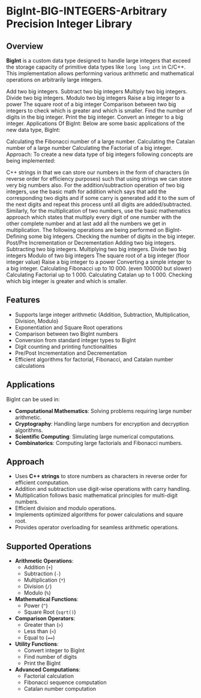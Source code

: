 # BigInt-BIG-INTEGERS-Arbitrary Precision Integer Library
## Overview
**BigInt** is a custom data type designed to handle large integers that exceed the storage capacity of primitive data types like `long long int` in C/C++. This implementation allows performing various arithmetic and mathematical operations on arbitrarily large integers.

Add two big integers.
Subtract two big integers
Multiply two big integers.
Divide two big integers.
Modulo two big integers
Raise a big integer to a power
The square root of a big integer
Comparison between two big integers to check which is greater and which is smaller.
Find the number of digits in the big integer.
Print the big integer.
Convert an integer to a big integer.
Applications Of BigInt:
Below are some basic applications of the new data type, BigInt:

Calculating the Fibonacci number of a large number.
Calculating the Catalan number of a large number
Calculating the Factorial of a big integer.
Approach:
To create a new data type of big integers following concepts are being implemented:

C++ strings in that we can store our numbers in the form of characters (in reverse order for efficiency purposes) such that using strings we can store very big numbers also.
For the addition/subtraction operation of two big integers, use the basic math for addition which says that add the corresponding two digits and if some carry is generated add it to the sum of the next digits and repeat this process until all digits are added/subtracted.
Similarly, for the multiplication of two numbers, use the basic mathematics approach which states that multiply every digit of one number with the other complete number and at last add all the numbers we get in multiplication.
The following operations are being performed on BigInt-
Defining some big integers.
Checking the number of digits in the big integer.
Post/Pre Incrementation or Decrementation
Adding two big integers.
Subtracting two big integers.
Multiplying two big integers.
Divide two big integers
Modulo of two big integers
The square root of a big integer (floor integer value)
Raise a big integer to a power
Converting a simple integer to a big integer.
Calculating Fibonacci up to 10 000. (even 100000 but slower)
Calculating Factorial up to 1 000.
Calculating Catalan up to 1 000.
Checking which big integer is greater and which is smaller.






## Features
- Supports large integer arithmetic (Addition, Subtraction, Multiplication, Division, Modulo)
- Exponentiation and Square Root operations
- Comparison between two BigInt numbers
- Conversion from standard integer types to BigInt
- Digit counting and printing functionalities
- Pre/Post Incrementation and Decrementation
- Efficient algorithms for factorial, Fibonacci, and Catalan number calculations

## Applications
BigInt can be used in:
- **Computational Mathematics**: Solving problems requiring large number arithmetic.
- **Cryptography**: Handling large numbers for encryption and decryption algorithms.
- **Scientific Computing**: Simulating large numerical computations.
- **Combinatorics**: Computing large factorials and Fibonacci numbers.

## Approach
- Uses **C++ strings** to store numbers as characters in reverse order for efficient computation.
- Addition and subtraction use digit-wise operations with carry handling.
- Multiplication follows basic mathematical principles for multi-digit numbers.
- Efficient division and modulo operations.
- Implements optimized algorithms for power calculations and square root.
- Provides operator overloading for seamless arithmetic operations.

## Supported Operations
- **Arithmetic Operations**:
  - Addition (`+`)
  - Subtraction (`-`)
  - Multiplication (`*`)
  - Division (`/`)
  - Modulo (`%`)
- **Mathematical Functions**:
  - Power (`^`)
  - Square Root (`sqrt()`)
- **Comparison Operators**:
  - Greater than (`>`)
  - Less than (`<`)
  - Equal to (`==`)
- **Utility Functions**:
  - Convert integer to BigInt
  - Find number of digits
  - Print the BigInt
- **Advanced Computations**:
  - Factorial calculation
  - Fibonacci sequence computation
  - Catalan number computation







